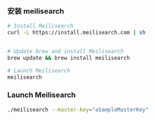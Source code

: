 

### 安装 meilisearch

```bash
# Install Meilisearch
curl -L https://install.meilisearch.com | sh


# Update brew and install Meilisearch
brew update && brew install meilisearch

# Launch Meilisearch
meilisearch


```


### Launch Meilisearch
```bash
./meilisearch --master-key="aSampleMasterKey"

```







